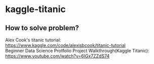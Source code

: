 # kaggle-titanic

## How to solve problem?
Alex Cook's titanic tutorial: https://www.kaggle.com/code/alexisbcook/titanic-tutorial   
Beginner Data Science Protfolio Project Walkthrough(Kaggle Titanic): https://www.youtube.com/watch?v=6IGx7ZZdS74   

